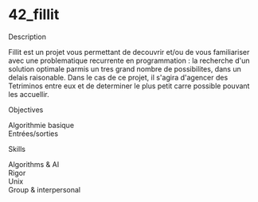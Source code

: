 # 42_fillit

Description

Fillit est un projet vous permettant de decouvrir et/ou de vous familiariser avec une problematique recurrente en programmation : la recherche d'un solution optimale parmis un tres grand nombre de possibilites, dans un delais raisonable. Dans le cas de ce projet, il s'agira d'agencer des Tetriminos entre eux et de determiner le plus petit carre possible pouvant les accuellir.

Objectives

Algorithmie basique   
Entrées/sorties   

Skills

Algorithms & AI   
Rigor   
Unix   
Group & interpersonal   

